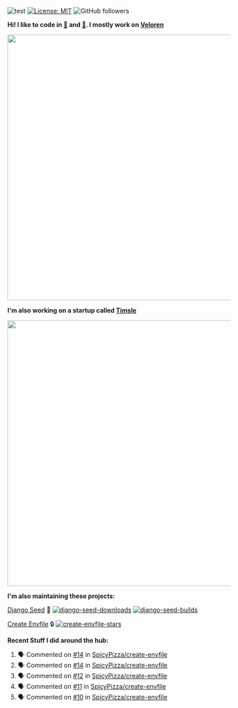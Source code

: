 ![test](https://hits.seeyoufarm.com/api/count/incr/badge.svg?url=https://github.com/AngelOnFira)
[![License: MIT](https://img.shields.io/badge/License-MIT-yellow.svg)](https://opensource.org/licenses/MIT)
![GitHub followers](https://img.shields.io/github/followers/angelonfira?style=social)

**Hi! I like to code in [:crab:](https://www.rust-lang.org/) and [:snake:](https://www.python.org/). I mostly work on [Veloren](https://veloren.net)**

<p align="center">
  <img width="600" src="https://media.discordapp.net/attachments/444005079410802699/730566298073038949/rsz_5f0656b6aa176.png">
</p>

**I'm also working on a startup called [Timsle](https://timsle.com)**

<p align="center">
  <img width="600" src="https://media.discordapp.net/attachments/444005079410802699/730566842674053130/rsz_5f0657242abb4.png">
</p>

**I'm also maintaining these projects:**

[Django Seed](https://github.com/Brobin/django-seed)
:seedling:
[![django-seed-downloads](https://pepy.tech/badge/django-seed)](https://pepy.tech/project/django-seed)
[![django-seed-builds](https://github.com/Brobin/django-seed/workflows/Test/badge.svg)](https://github.com/Brobin/django-seed)

[Create Envfile](https://github.com/SpicyPizza/create-envfile)
:lock:
[![create-envfile-stars](https://img.shields.io/github/stars/SpicyPizza/create-envfile?style=social)](https://github.com/SpicyPizza/create-envfile)

**Recent Stuff I did around the hub:**

<!--START_SECTION:activity-->
1. 🗣 Commented on [#14](https://github.com/SpicyPizza/create-envfile/issues/14) in [SpicyPizza/create-envfile](https://github.com/SpicyPizza/create-envfile)
2. 🗣 Commented on [#14](https://github.com/SpicyPizza/create-envfile/issues/14) in [SpicyPizza/create-envfile](https://github.com/SpicyPizza/create-envfile)
3. 🗣 Commented on [#12](https://github.com/SpicyPizza/create-envfile/issues/12) in [SpicyPizza/create-envfile](https://github.com/SpicyPizza/create-envfile)
4. 🗣 Commented on [#11](https://github.com/SpicyPizza/create-envfile/issues/11) in [SpicyPizza/create-envfile](https://github.com/SpicyPizza/create-envfile)
5. 🗣 Commented on [#10](https://github.com/SpicyPizza/create-envfile/issues/10) in [SpicyPizza/create-envfile](https://github.com/SpicyPizza/create-envfile)
<!--END_SECTION:activity-->

